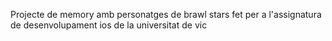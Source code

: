 Projecte de memory amb personatges de brawl stars fet per a l'assignatura de desenvolupament ios de la universitat de vic
